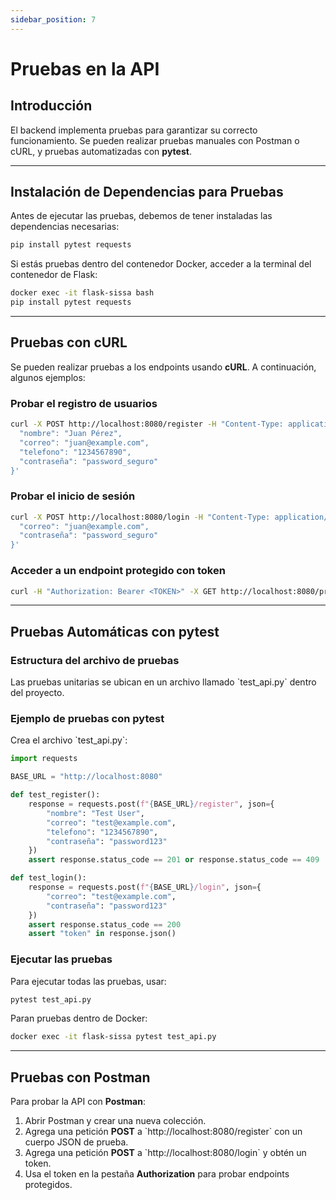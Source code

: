 ```yaml
---
sidebar_position: 7
---
```


# Pruebas en la API

## Introducción

El backend implementa pruebas para garantizar su correcto funcionamiento. Se pueden realizar pruebas manuales con Postman o cURL, y pruebas automatizadas con **pytest**.

---

## Instalación de Dependencias para Pruebas

Antes de ejecutar las pruebas, debemos de tener instaladas las dependencias necesarias:

``` bash
pip install pytest requests
```

Si estás pruebas dentro del contenedor Docker, acceder a la terminal del contenedor de Flask:

``` bash
docker exec -it flask-sissa bash
pip install pytest requests
```

---

## Pruebas con cURL

Se pueden realizar pruebas a los endpoints usando **cURL**. A continuación, algunos ejemplos:

### **Probar el registro de usuarios**
``` bash
curl -X POST http://localhost:8080/register -H "Content-Type: application/json" -d '{
  "nombre": "Juan Pérez",
  "correo": "juan@example.com",
  "telefono": "1234567890",
  "contraseña": "password_seguro"
}'
```

### **Probar el inicio de sesión**
``` bash
curl -X POST http://localhost:8080/login -H "Content-Type: application/json" -d '{
  "correo": "juan@example.com",
  "contraseña": "password_seguro"
}'
```

### **Acceder a un endpoint protegido con token**
``` bash
curl -H "Authorization: Bearer <TOKEN>" -X GET http://localhost:8080/protected
```

---

## Pruebas Automáticas con pytest

### **Estructura del archivo de pruebas**
Las pruebas unitarias se ubican en un archivo llamado \`test_api.py\` dentro del proyecto.

### **Ejemplo de pruebas con pytest**
Crea el archivo \`test_api.py\`:

```python
import requests

BASE_URL = "http://localhost:8080"

def test_register():
    response = requests.post(f"{BASE_URL}/register", json={
        "nombre": "Test User",
        "correo": "test@example.com",
        "telefono": "1234567890",
        "contraseña": "password123"
    })
    assert response.status_code == 201 or response.status_code == 409

def test_login():
    response = requests.post(f"{BASE_URL}/login", json={
        "correo": "test@example.com",
        "contraseña": "password123"
    })
    assert response.status_code == 200
    assert "token" in response.json()
```

### **Ejecutar las pruebas**
Para ejecutar todas las pruebas, usar:

``` bash
pytest test_api.py
```

Paran pruebas dentro de Docker:

``` bash
docker exec -it flask-sissa pytest test_api.py
```

---

## Pruebas con Postman

Para probar la API con **Postman**:

1. Abrir Postman y crear una nueva colección.
2. Agrega una petición **POST** a \`http://localhost:8080/register\` con un cuerpo JSON de prueba.
3. Agrega una petición **POST** a \`http://localhost:8080/login\` y obtén un token.
4. Usa el token en la pestaña **Authorization** para probar endpoints protegidos.



